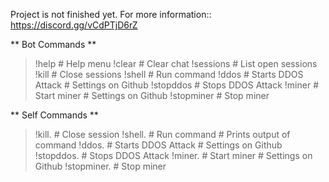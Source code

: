 Project is not finished yet. For more information:: https://discord.gg/vCdPTjD6rZ

** Bot Commands **
> !help # Help menu
> !clear    # Clear chat
> !sessions # List open sessions
> !kill # Close sessions
> !shell<cmd>   # Run command
> !ddos # Starts DDOS Attack # Settings on Github
> !stopddos # Stops DDOS Attack
> !miner    # Start miner   # Settings on Github
> !stopminer    # Stop miner

** Self Commands **
> !kill.<ip>    # Close session
> !shell.<ip> <cmd> # Run command    # Prints output of command
> !ddos.<ip>    # Starts DDOS Attack    # Settings on Github
> !stopddos.<ip>    # Stops DDOS Attack
> !miner.<ip>   # Start miner  # Settings on Github
> !stopminer.<ip>   # Stop miner
